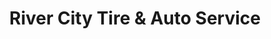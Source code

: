 ---
title: "River City Tire & Auto Service"
url: /marietta/river-city-tire-and-auto-service/
shop: car repair
---